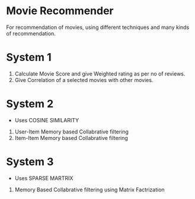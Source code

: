 # Movie Recommender
For recommendation of movies, using different techniques and many kinds of recommendation.

# System 1
1) Calculate Movie Score and give Weighted rating as per no of reviews.
2) Give Correlation of a selected movies with other movies.

# System 2
* Uses COSINE SIMILARITY
1) User-Item Memory based Collabrative filtering
2) Item-Item Memory based Collabrative filtering

# System 3
* Uses SPARSE MARTRIX
1) Memory Based Collabrative filtering using Matrix Factrization

